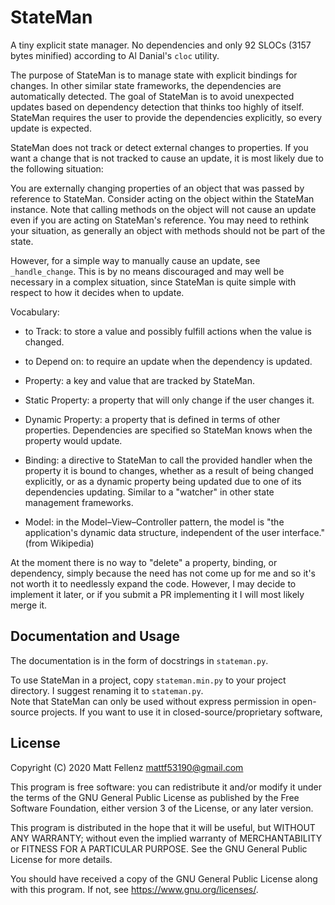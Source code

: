 # StateMan

A tiny explicit state manager. No dependencies and only 92 SLOCs (3157 bytes minified) according to Al Danial's `cloc` utility.

The purpose of StateMan is to manage state with explicit bindings for changes. In other similar state frameworks, the dependencies are automatically detected. The goal of StateMan is to avoid unexpected updates based on dependency detection that thinks too highly of itself. StateMan requires the user to provide the dependencies explicitly, so every update is expected.

StateMan does not track or detect external changes to properties. If you want a change that is not tracked to cause an update, it is most likely due to the following situation:

You are externally changing properties of an object that was passed by reference to StateMan. Consider acting on the object within the StateMan instance. Note that calling methods on the object will not cause an update even if you are acting on StateMan's reference. You may need to rethink your situation, as generally an object with methods should not be part of the state.

However, for a simple way to manually cause an update, see `_handle_change`. This is by no means discouraged and may well be necessary in a complex situation, since StateMan is quite simple with respect to how it decides when to update.

Vocabulary:

- to Track: to store a value and possibly fulfill actions when the value is changed.

- to Depend on: to require an update when the dependency is updated.

- Property: a key and value that are tracked by StateMan.

- Static Property: a property that will only change if the user changes it.

- Dynamic Property: a property that is defined in terms of other properties. Dependencies are specified so StateMan knows when the property would update.

- Binding: a directive to StateMan to call the provided handler when the property it is bound to changes, whether as a result of being changed explicitly, or as a dynamic property being updated due to one of its dependencies updating. Similar to a "watcher" in other state management frameworks.

- Model: in the Model–View–Controller pattern, the model is "the application's dynamic data structure, independent of the user interface." (from Wikipedia)

At the moment there is no way to "delete" a property, binding, or dependency, simply because the need has not come up for me and so it's not worth it to needlessly expand the code. However, I may decide to implement it later, or if you submit a PR implementing it I will most likely merge it.

## Documentation and Usage

The documentation is in the form of docstrings in `stateman.py`.

To use StateMan in a project, copy `stateman.min.py` to your project directory. I suggest renaming it to `stateman.py`.    
Note that StateMan can only be used without express permission in open-source projects. If you want to use it in closed-source/proprietary software,

## License

Copyright (C) 2020  Matt Fellenz [mattf53190@gmail.com](mailto:mattf53190@gmail.com)

This program is free software: you can redistribute it and/or modify it under the terms of the GNU General Public License as published by the Free Software Foundation, either version 3 of the License, or any later version.

This program is distributed in the hope that it will be useful, but WITHOUT ANY WARRANTY; without even the implied warranty of MERCHANTABILITY or FITNESS FOR A PARTICULAR PURPOSE. See the GNU General Public License for more details.

You should have received a copy of the GNU General Public License along with this program. If not, see <https://www.gnu.org/licenses/>.